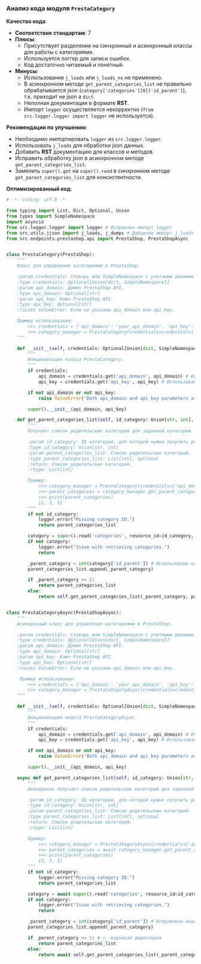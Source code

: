 ### Анализ кода модуля `PrestaCategory`

**Качество кода**:
- **Соответствие стандартам**: 7
- **Плюсы**:
    - Присутствует разделение на синхронный и асинхронный классы для работы с категориями.
    - Используется логгер для записи ошибок.
    - Код достаточно читаемый и понятный.
- **Минусы**:
    -  Использование `j_loads` или `j_loads_ns` не применено.
    -  В асинхронном методе `get_parent_categories_list` не правильно обрабатывается json (`category['categories'][0]['id_parent']`), т.к. приходит не json а `dict`.
    -  Неполная документация в формате **RST**.
    -  Импорт `logger` осуществляется некорректно (`from src.logger.logger import logger` не используется).

**Рекомендации по улучшению**:
- Необходимо импортировать `logger` из `src.logger.logger`.
- Использовать `j_loads` для обработки json данных.
- Добавить **RST** документацию для классов и методов.
- Исправить обработку json в асинхронном методе `get_parent_categories_list`.
- Заменить `super().get` на `super().read` в синхронном методе `get_parent_categories_list` для консистентности.

**Оптимизированный код**:
```python
# -*- coding: utf-8 -*-

from typing import List, Dict, Optional, Union
from types import SimpleNamespace
import asyncio
from src.logger.logger import logger # Исправлен импорт logger
from src.utils.jjson import j_loads, j_dumps # Добавлен импорт j_loads
from src.endpoints.prestashop.api import PrestaShop, PrestaShopAsync


class PrestaCategory(PrestaShop):
    """
    Класс для управления категориями в PrestaShop.

    :param credentials: Словарь или SimpleNamespace с учетными данными для PrestaShop API.
    :type credentials: Optional[Union[dict, SimpleNamespace]]
    :param api_domain: Домен PrestaShop API.
    :type api_domain: Optional[str]
    :param api_key: Ключ PrestaShop API.
    :type api_key: Optional[str]
    :raises ValueError: Если не указаны api_domain или api_key.

    Пример использования:
        >>> credentials = {'api_domain': 'your_api_domain', 'api_key': 'your_api_key'}
        >>> category_manager = PrestaCategory(credentials=credentials)
    """

    def __init__(self, credentials: Optional[Union[dict, SimpleNamespace]] = None, api_domain: Optional[str] = None, api_key: Optional[str] = None):
        """
        Инициализация класса PrestaCategory.
        """
        if credentials:
            api_domain = credentials.get('api_domain', api_domain) # Использованы одинарные кавычки
            api_key = credentials.get('api_key', api_key) # Использованы одинарные кавычки

        if not api_domain or not api_key:
            raise ValueError('Both api_domain and api_key parameters are required.') # Использованы одинарные кавычки

        super().__init__(api_domain, api_key)

    def get_parent_categories_list(self, id_category: Union[str, int], parent_categories_list: List[int] = []) -> List[int]:
        """
        Получает список родительских категорий для заданной категории.

        :param id_category: ID категории, для которой нужно получить родительские категории.
        :type id_category: Union[str, int]
        :param parent_categories_list: Список родительских категорий.
        :type parent_categories_list: List[int], optional
        :return: Список родительских категорий.
        :rtype: List[int]

        Пример:
            >>> category_manager = PrestaCategory(credentials={'api_domain': 'your_api_domain', 'api_key': 'your_api_key'})
            >>> parent_categories = category_manager.get_parent_categories_list(id_category=10)
            >>> print(parent_categories)
            [2, 3, 5]
        """
        if not id_category:
            logger.error("Missing category ID.")
            return parent_categories_list

        category = super().read('categories', resource_id=id_category, display='full', io_format='JSON') # Заменен на read
        if not category:
            logger.error("Issue with retrieving categories.")
            return

        _parent_category = int(category['id_parent']) # Использованы одинарные кавычки
        parent_categories_list.append(_parent_category)

        if _parent_category <= 2:
            return parent_categories_list
        else:
            return self.get_parent_categories_list(_parent_category, parent_categories_list)


class PrestaCategoryAsync(PrestaShopAsync):
    """
    Асинхронный класс для управления категориями в PrestaShop.

    :param credentials: Словарь или SimpleNamespace с учетными данными для PrestaShop API.
    :type credentials: Optional[Union[dict, SimpleNamespace]]
    :param api_domain: Домен PrestaShop API.
    :type api_domain: Optional[str]
    :param api_key: Ключ PrestaShop API.
    :type api_key: Optional[str]
    :raises ValueError: Если не указаны api_domain или api_key.

     Пример использования:
        >>> credentials = {'api_domain': 'your_api_domain', 'api_key': 'your_api_key'}
        >>> category_manager = PrestaCategoryAsync(credentials=credentials)
    """

    def __init__(self, credentials: Optional[Union[dict, SimpleNamespace]] = None, api_domain: Optional[str] = None, api_key: Optional[str] = None):
        """
        Инициализация класса PrestaCategoryAsync.
        """
        if credentials:
            api_domain = credentials.get('api_domain', api_domain) # Использованы одинарные кавычки
            api_key = credentials.get('api_key', api_key) # Использованы одинарные кавычки

        if not api_domain or not api_key:
            raise ValueError('Both api_domain and api_key parameters are required.') # Использованы одинарные кавычки

        super().__init__(api_domain, api_key)

    async def get_parent_categories_list(self, id_category: Union[str, int], parent_categories_list: List[int] = []) -> List[int]:
        """
        Асинхронно получает список родительских категорий для заданной категории.

        :param id_category: ID категории, для которой нужно получить родительские категории.
        :type id_category: Union[str, int]
        :param parent_categories_list: Список родительских категорий.
        :type parent_categories_list: List[int], optional
        :return: Список родительских категорий.
        :rtype: List[int]

        Пример:
            >>> category_manager = PrestaCategoryAsync(credentials={'api_domain': 'your_api_domain', 'api_key': 'your_api_key'})
            >>> parent_categories = await category_manager.get_parent_categories_list(id_category=10)
            >>> print(parent_categories)
            [2, 3, 5]
        """
        if not id_category:
            logger.error("Missing category ID.")
            return parent_categories_list

        category = await super().read('categories', resource_id=id_category, display='full', io_format='JSON')
        if not category:
            logger.error("Issue with retrieving categories.")
            return

        _parent_category = int(category['id_parent']) # Исправлено извлечение id_parent
        parent_categories_list.append(_parent_category)

        if _parent_category <= 2: # <- корневая директория
            return parent_categories_list
        else:
            return await self.get_parent_categories_list(_parent_category, parent_categories_list)